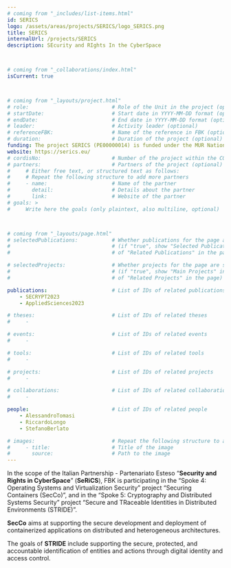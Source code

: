 ```yaml
---
# coming from "_includes/list-items.html"
id: SERICS
logo: /assets/areas/projects/SERICS/logo_SERICS.png
title: SERICS
internalUrl: /projects/SERICS
description: SEcurity and RIghts In the CyberSpace



# coming from "_collaborations/index.html"
isCurrent: true



# coming from "_layouts/project.html"
# role:                           # Role of the Unit in the project (optional)
# startDate:                      # Start date in YYYY-MM-DD format (optional)
# endDate:                        # End date in YYYY-MM-DD format (optional)
# leader:                         # Activity leader (optional)
# referenceFBK:                   # Name of the reference in FBK (optional)
# duration:                       # Duration of the project (optional)
funding: The project SERICS (PE00000014) is funded under the MUR National Recovery and Resilience Plan funded by the European Union --- NextGenerationEU.  
website: https://serics.eu/
# cordisNo:                       # Number of the project within the CORDIS website (optional)
# partners:                       # Partners of the project (optional)
#     # Either free text, or structured text as follows:
#     # Repeat the following structure to add more partners
#     - name:                     # Name of the partner
#       detail:                   # Details about the partner
#       link:                     # Website of the partner
# goals: >
#     Write here the goals (only plaintext, also multiline, optional)



# coming from "_layouts/page.html"
# selectedPublications:           # Whether publications for the page are selected 
#                                 # (if "true", show "Selected Publications" instead  
#                                 # of "Related Publications" in the page)

# selectedProjects:               # Whether projects for the page are selected 
#                                 # (if "true", show "Main Projects" instead  
#                                 # of "Related Projects" in the page)

publications:                     # List of IDs of related publications
    - SECRYPT2023
    - AppliedSciences2023

# theses:                         # List of IDs of related theses
#     - 

# events:                         # List of IDs of related events
#     - 

# tools:                          # List of IDs of related tools
#     - 

# projects:                       # List of IDs of related projects
#     - 

# collaborations:                 # List of IDs of related collaborations
#     -

people:                           # List of IDs of related people
    - AlessandroTomasi
    - RiccardoLongo
    - StefanoBerlato

# images:                         # Repeat the following structure to add more images
#     - title:                    # Title of the image
#       source:                   # Path to the image
---
```


In the scope of the Italian Partnership - Partenariato Esteso “**Security and Rights in CyberSpace**” (**SeRiCS**), FBK is participating in  the “Spoke 4: Operating Systems and Virtualization Security” project “Securing Containers (SecCo)”, and in the “Spoke 5: Cryptography and Distributed Systems Security” project “Secure and TRaceable Identities in Distributed Environments (STRIDE)”.

**SecCo** aims at supporting the secure development and deployment of containerized applications on distributed and heterogeneous architectures.

The goals of **STRIDE** include supporting the secure, protected, and accountable identification of entities and actions through digital identity and access control.
